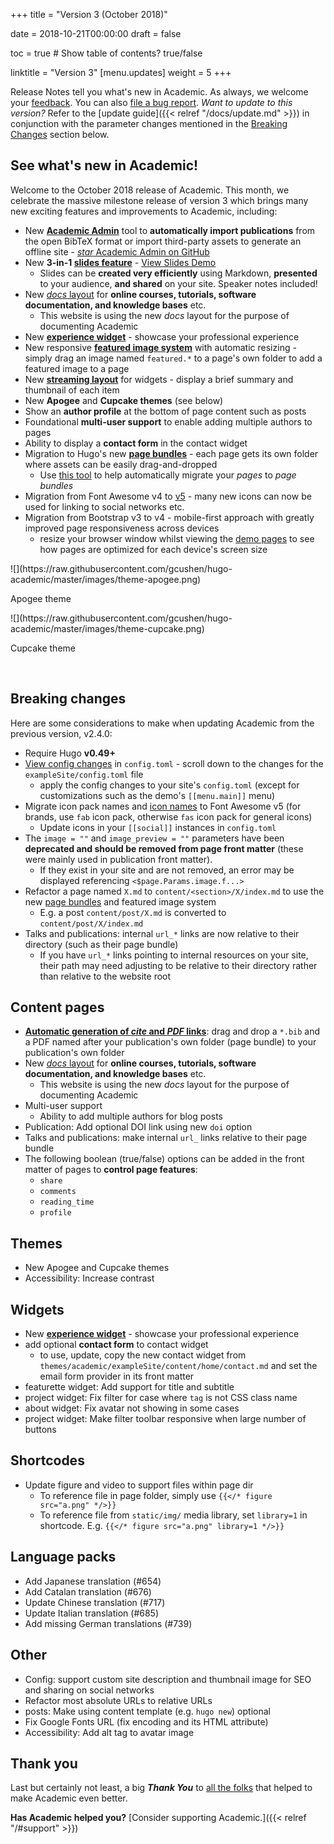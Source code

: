 +++
title = "Version 3 (October 2018)"

date = 2018-10-21T00:00:00
draft = false

toc = true  # Show table of contents? true/false

linktitle = "Version 3"
[menu.updates]
  weight = 5
+++

Release Notes tell you what's new in Academic. As always, we welcome your [feedback](https://github.com/gcushen/hugo-academic/issues). You can also [file a bug report](https://github.com/gcushen/hugo-academic/issues). *Want to update to this version?* Refer to the [update guide]({{< relref "/docs/update.md" >}}) in conjunction with the parameter changes mentioned in the [Breaking Changes](#breaking-changes) section below.

## See what's new in Academic!

Welcome to the October 2018 release of Academic. This month, we celebrate the massive milestone release of version 3 which brings many new exciting features and improvements to Academic, including:

- New [**Academic Admin**](https://sourcethemes.com/academic/docs/managing-content/#create-a-publication) tool to **automatically import publications** from the open BibTeX format or import third-party assets to generate an offline site - [*star* Academic Admin on GitHub](https://github.com/sourcethemes/academic-admin)
- New **3-in-1 [slides feature](https://sourcethemes.com/academic/docs/managing-content/#create-slides)** - [View Slides Demo](https://themes.gohugo.io//theme/academic/slides/example-slides#/)
  - Slides can be **created very efficiently** using Markdown, **presented** to your audience, **and shared** on your site. Speaker notes included!
- New [*docs* layout](https://sourcethemes.com/academic/docs/managing-content/#create-a-course-or-documentation) for **online courses, tutorials, software documentation, and knowledge bases** etc.
  - This website is using the new *docs* layout for the purpose of documenting Academic
- New **[experience widget](https://academic-demo.netlify.com/#experience)** - showcase your professional experience
- New responsive **[featured image system](https://sourcethemes.com/academic/docs/managing-content/#featured-image)** with automatic resizing - simply drag an image named `featured.*` to a page's own folder to add a featured image to a page
- New **[streaming layout](https://themes.gohugo.io//theme/academic/#talks)** for widgets - display a brief summary and thumbnail of each item
- New **Apogee** and **Cupcake themes** (see below)
- Show an **author profile** at the bottom of page content such as posts
- Foundational **multi-user support** to enable adding multiple authors to pages
- Ability to display a **contact form** in the contact widget
- Migration to Hugo's new [**page bundles**](https://gohugo.io/content-management/page-bundles/) - each page gets its own folder where assets can be easily drag-and-dropped
  - Use [this tool](https://github.com/sourcethemes/academic-scripts) to help automatically migrate your *pages* to *page bundles*
- Migration from Font Awesome v4 to [v5](https://fontawesome.com/icons?d=gallery) - many new icons can now be used for linking to social networks etc.
- Migration from Bootstrap v3 to v4 - mobile-first approach with greatly improved page responsiveness across devices
  - resize your browser window whilst viewing the [demo pages](https://academic-demo.netlify.com/) to see how pages are optimized for each device's screen size

<div class="row">
  <div class="col-md-3">
    ![](https://raw.githubusercontent.com/gcushen/hugo-academic/master/images/theme-apogee.png)
    <p>Apogee theme</p>
  </div>
    <div class="col-md-3">
    ![](https://raw.githubusercontent.com/gcushen/hugo-academic/master/images/theme-cupcake.png)
     <p>Cupcake theme</p>
  </div>
</div>
<br>

## Breaking changes

Here are some considerations to make when updating Academic from the previous version, v2.4.0:

- Require Hugo **v0.49+**
- [View config changes](https://github.com/gcushen/hugo-academic/compare/v2.4.0...v3.0.0#files_bucket) in `config.toml` - scroll down to the changes for the `exampleSite/config.toml` file
  - apply the config changes to your site's `config.toml` (except for customizations such as the demo's `[[menu.main]]` menu)
- Migrate icon pack names and [icon names](https://fontawesome.com/icons?d=gallery) to Font Awesome v5 (for brands, use `fab` icon pack, otherwise `fas` icon pack for general icons)
  - Update icons in your `[[social]]` instances in `config.toml`
- The `image = ""` and `image_preview = ""` parameters have been **deprecated and should be removed from page front matter** (these were mainly used in publication front matter).
  - If they exist in your site and are not removed, an error may be displayed referencing `<$page.Params.image.f...>`
- Refactor a page named `X.md` to `content/<section>/X/index.md` to use the new [page bundles](https://gohugo.io/content-management/page-bundles/) and featured image system
  - E.g. a post `content/post/X.md` is converted to `content/post/X/index.md`
- Talks and publications: internal `url_*` links are now relative to their directory (such as their page bundle)
  - If you have `url_*` links pointing to internal resources on your site, their path may need adjusting to be relative to their directory rather than relative to the website root
  
## Content pages

- **[Automatic generation of _cite_ and _PDF_ links](https://sourcethemes.com/academic/docs/managing-content/#manually)**: drag and drop a `*.bib` and a PDF named after your publication's own folder (page bundle) to your publication's own folder
- New [*docs* layout](https://sourcethemes.com/academic/docs/managing-content/#create-a-course-or-documentation) for **online courses, tutorials, software documentation, and knowledge bases** etc.
  - This website is using the new *docs* layout for the purpose of documenting Academic
- Multi-user support
  - Ability to add multiple authors for blog posts  
- Publication: Add optional DOI link using new `doi` option
- Talks and publications: make internal `url_` links relative to their page bundle 
- The following boolean (true/false) options can be added in the front matter of pages to **control page features**:
  - `share`
  - `comments`
  - `reading_time`
  - `profile`

## Themes

- New Apogee and Cupcake themes 
- Accessibility: Increase contrast

## Widgets

- New **[experience widget](https://academic-demo.netlify.com/#experience)** - showcase your professional experience
- add optional **contact form** to contact widget
  - to use, update, copy the new contact widget from `themes/academic/exampleSite/content/home/contact.md` and set the email form provider in its front matter
- featurette widget: Add support for title and subtitle 
- project widget: Fix filter for case where `tag` is not CSS class name 
- about widget: Fix avatar not showing in some cases 
- project widget: Make filter toolbar responsive when large number of buttons

## Shortcodes

- Update figure and video to support files within page dir
  - To reference file in page folder, simply use `{{</* figure src="a.png" */>}}`
  - To reference file from `static/img/` media library, set `library=1` in shortcode. E.g. `{{</* figure src="a.png" library=1 */>}}`
  
## Language packs

- Add Japanese translation (#654) 
- Add Catalan translation (#676) 
- Update Chinese translation (#717) 
- Update Italian translation (#685) 
- Add missing German translations (#739) 

## Other

- Config: support custom site description and thumbnail image for SEO and sharing on social networks
- Refactor most absolute URLs to relative URLs 
- posts: Make using content template (e.g. `hugo new`) optional 
- Fix Google Fonts URL (fix encoding and its HTML attribute)
- Accessibility: Add alt tag to avatar image 

## Thank you

Last but certainly not least, a big **_Thank You_** to [all the folks](https://github.com/gcushen/hugo-academic/graphs/contributors) that helped to make Academic even better.

**Has Academic helped you?** [Consider supporting Academic.]({{< relref "/#support" >}})
